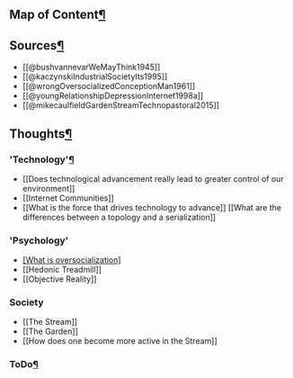 
## Map of Content[¶](https://shawngraham.github.io/hist1900c-demo-memex/#map-of-content "Permanent link")

## Sources[¶](https://shawngraham.github.io/hist1900c-demo-memex/#sources "Permanent link")

-  [[@bushvannevarWeMayThink1945]]
- [[@kaczynskiIndustrialSocietyIts1995]]
- [[@wrongOversocializedConceptionMan1961]]
- [[@youngRelationshipDepressionInternet1998a]]
- [[@mikecaulfieldGardenStreamTechnopastoral2015]]


## Thoughts[¶](https://shawngraham.github.io/hist1900c-demo-memex/#thoughts "Permanent link")

### 'Technology'[¶](https://shawngraham.github.io/hist1900c-demo-memex/#gender "Permanent link")

- [[Does technological advancement really lead to greater control of our environment]]
- [[Internet Communities]]
- [[What is the force that drives technology to advance]]
  [[What are the differences between a topology and a serialization]]

### 'Psychology'
- [[What is oversocialization]](https://sci-hub.ru/10.2307/2089854)
- [[Hedonic Treadmill]]
- [[Objective Reality]]

### Society
- [[The Stream]]
- [[The Garden]]
- [[How does one become more active in the Stream]]


### ToDo[¶](https://shawngraham.github.io/hist1900c-demo-memex/#todo "Permanent link")


